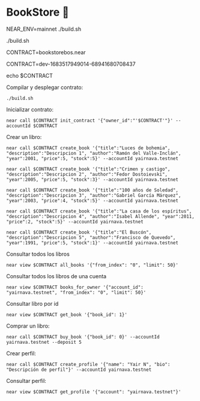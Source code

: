 # BookStore 📄

NEAR_ENV=mainnet ./build.sh

./build.sh

CONTRACT=bookstorebos.near

CONTRACT=dev-1683517949014-68941680708437

echo $CONTRACT

Compilar y desplegar contrato:

    ./build.sh

Inicializar contrato:

    near call $CONTRACT init_contract '{"owner_id":"'$CONTRACT'"}' --accountId $CONTRACT

Crear un libro:

    near call $CONTRACT create_book '{"title":"Luces de bohemia", "description":"Descripcion 1", "author":"Ramón del Valle-Inclán", "year":2001, "price":5, "stock":5}' --accountId yairnava.testnet

    near call $CONTRACT create_book '{"title":"Crimen y castigo", "description":"Descripcion 2", "author":"Fedor Dostoievski", "year":2005, "price":5, "stock":3}' --accountId yairnava.testnet

    near call $CONTRACT create_book '{"title":"100 años de Soledad", "description":"Descripcion 3", "author":"Gabriel García Márquez", "year":2003, "price":4, "stock":5}' --accountId yairnava.testnet

    near call $CONTRACT create_book '{"title":"La casa de los espíritus", "description":"Descripcion 4", "author":"Isabel Allende", "year":2011, "price":2, "stock":5}' --accountId yairnava.testnet

    near call $CONTRACT create_book '{"title":"El Buscón", "description":"Descripcion 5", "author":"Francisco de Quevedo", "year":1991, "price":5, "stock":1}' --accountId yairnava.testnet

Consultar todos los libros

    near view $CONTRACT all_books '{"from_index": "0", "limit": 50}'

Consultar todos los libros de una cuenta

    near view $CONTRACT books_for_owner '{"account_id": "yairnava.testnet", "from_index": "0", "limit": 50}'

Consultar libro por id

    near view $CONTRACT get_book '{"book_id": 1}'

Comprar un libro:

    near call $CONTRACT buy_book '{"book_id": 0}' --accountId yairnava.testnet --deposit 5

Crear perfil:

    near call $CONTRACT create_profile '{"name": "Yair N", "bio": "Descripción de perfil"}' --accountId yairnava.testnet

Consultar perfil:

    near view $CONTRACT get_profile '{"account": "yairnava.testnet"}'